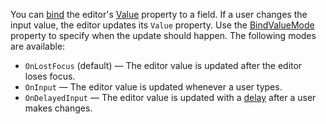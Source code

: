 You can [bind](https://docs.microsoft.com/en-us/aspnet/core/mvc/views/razor#bind) the editor's [Value](https://docs.devexpress.com/Blazor/DevExpress.Blazor.DxMaskedInput-1.Value) property to a field. If a user changes the input value, the editor updates its `Value` property. Use the [BindValueMode](https://docs.devexpress.com/Blazor/DevExpress.Blazor.DxMaskedInput-1.BindValueMode) property to specify when the update should happen. The following modes are available:

* `OnLostFocus` (default) — The editor value is updated after the editor loses focus.
* `OnInput` — The editor value is updated whenever a user types.
* `OnDelayedInput` — The editor value is updated with a [delay](https://docs.devexpress.com/Blazor/DevExpress.Blazor.DxMaskedInput-1.InputDelay) after a user makes changes.
